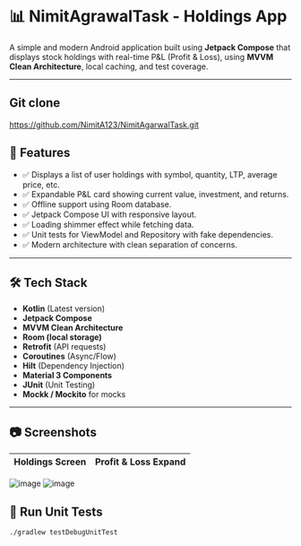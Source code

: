 # 📊 NimitAgrawalTask - Holdings App

A simple and modern Android application built using **Jetpack Compose** that displays stock holdings with real-time P&L (Profit & Loss), using **MVVM Clean Architecture**, local caching, and test coverage.

---
## Git clone 
https://github.com/NimitA123/NimitAgarwalTask.git

## 🚀 Features

- ✅ Displays a list of user holdings with symbol, quantity, LTP, average price, etc.
- ✅ Expandable P&L card showing current value, investment, and returns.
- ✅ Offline support using Room database.
- ✅ Jetpack Compose UI with responsive layout.
- ✅ Loading shimmer effect while fetching data.
- ✅ Unit tests for ViewModel and Repository with fake dependencies.
- ✅ Modern architecture with clean separation of concerns.

---

## 🛠️ Tech Stack

- **Kotlin** (Latest version)
- **Jetpack Compose**
- **MVVM Clean Architecture**
- **Room (local storage)**
- **Retrofit** (API requests)
- **Coroutines** (Async/Flow)
- **Hilt** (Dependency Injection)
- **Material 3 Components**
- **JUnit** (Unit Testing)
- **Mockk / Mockito** for mocks

---

## 📷 Screenshots

| Holdings Screen | Profit & Loss Expand |
|-----------------|----------------------|
![image](https://github.com/user-attachments/assets/1c898e41-00d7-4861-a917-c3869670a757)
![image](https://github.com/user-attachments/assets/33077db7-7362-41c9-ae45-223eaff71994)

## 🧪 Run Unit Tests

```bash
./gradlew testDebugUnitTest
